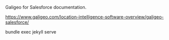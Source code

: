 Galigeo for Salesforce documentation.

https://www.galigeo.com/location-intelligence-software-overview/galigeo-salesforce/


  bundle exec jekyll serve